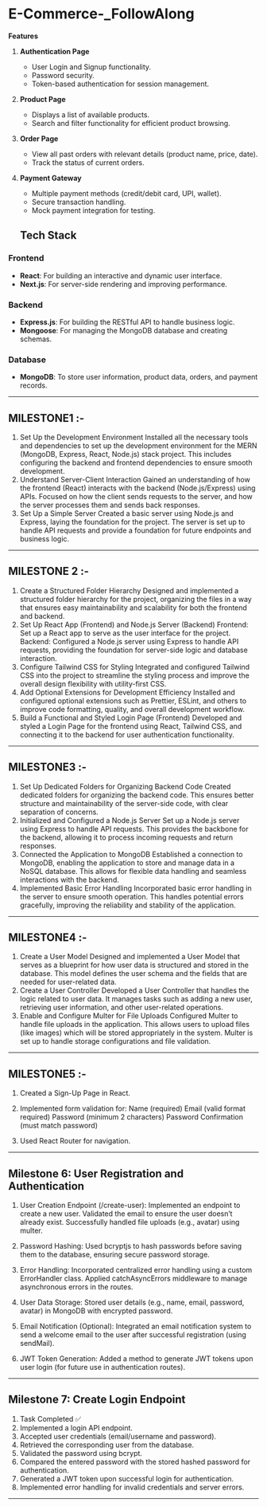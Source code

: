 # E-Commerce-_FollowAlong
 **Features**

1. **Authentication Page**  
   - User Login and Signup functionality.  
   - Password security.  
   - Token-based authentication for session management.  

2. **Product Page**  
   - Displays a list of available products.  
   - Search and filter functionality for efficient product browsing.  

3. **Order Page**  
   - View all past orders with relevant details (product name, price, date).  
   - Track the status of current orders.  

4. **Payment Gateway**  
   - Multiple payment methods (credit/debit card, UPI, wallet).  
   - Secure transaction handling.  
   - Mock payment integration for testing.


   ## Tech Stack

### **Frontend**  
- **React**: For building an interactive and dynamic user interface.  
- **Next.js**: For server-side rendering and improving performance.  

### **Backend**  
- **Express.js**: For building the RESTful API to handle business logic.  
- **Mongoose**: For managing the MongoDB database and creating schemas.  

### **Database**  
- **MongoDB**: To store user information, product data, orders, and payment records. 
---

## MILESTONE1 :-
1. Set Up the Development Environment
Installed all the necessary tools and dependencies to set up the development environment for the MERN (MongoDB, Express, React, Node.js) stack project. This includes configuring the backend and frontend dependencies to ensure smooth development.
2. Understand Server-Client Interaction
Gained an understanding of how the frontend (React) interacts with the backend (Node.js/Express) using APIs. Focused on how the client sends requests to the server, and how the server processes them and sends back responses.
3. Set Up a Simple Server
Created a basic server using Node.js and Express, laying the foundation for the project. The server is set up to handle API requests and provide a foundation for future endpoints and business logic.

---
## MILESTONE 2  :-
1. Create a Structured Folder Hierarchy
Designed and implemented a structured folder hierarchy for the project, organizing the files in a way that ensures easy maintainability and scalability for both the frontend and backend.
2. Set Up React App (Frontend) and Node.js Server (Backend)
Frontend: Set up a React app to serve as the user interface for the project.
Backend: Configured a Node.js server using Express to handle API requests, providing the foundation for server-side logic and database interaction.
3. Configure Tailwind CSS for Styling
Integrated and configured Tailwind CSS into the project to streamline the styling process and improve the overall design flexibility with utility-first CSS.
4. Add Optional Extensions for Development Efficiency
Installed and configured optional extensions such as Prettier, ESLint, and others to improve code formatting, quality, and overall development workflow.
5. Build a Functional and Styled Login Page (Frontend)
Developed and styled a Login Page for the frontend using React, Tailwind CSS, and connecting it to the backend for user authentication functionality.

---
## MILESTONE3 :- 
1. Set Up Dedicated Folders for Organizing Backend Code
Created dedicated folders for organizing the backend code. This ensures better structure and maintainability of the server-side code, with clear separation of concerns.
2. Initialized and Configured a Node.js Server
Set up a Node.js server using Express to handle API requests. This provides the backbone for the backend, allowing it to process incoming requests and return responses.
3. Connected the Application to MongoDB
Established a connection to MongoDB, enabling the application to store and manage data in a NoSQL database. This allows for flexible data handling and seamless interactions with the backend.
4. Implemented Basic Error Handling
Incorporated basic error handling in the server to ensure smooth operation. This handles potential errors gracefully, improving the reliability and stability of the application.

---

## MILESTONE4 :-
1. Create a User Model
Designed and implemented a User Model that serves as a blueprint for how user data is structured and stored in the database. This model defines the user schema and the fields that are needed for user-related data.
2. Create a User Controller
Developed a User Controller that handles the logic related to user data. It manages tasks such as adding a new user, retrieving user information, and other user-related operations.
3. Enable and Configure Multer for File Uploads
Configured Multer to handle file uploads in the application. This allows users to upload files (like images) which will be stored appropriately in the system. Multer is set up to handle storage configurations and file validation.


---


## MILESTONE5 :-
1. Created a Sign-Up Page in React.
2. Implemented form validation for:
      Name (required)
      Email (valid format required)
      Password (minimum 2 characters)
      Password Confirmation (must match password)

4. Used React Router for navigation.

---


## Milestone 6: User Registration and Authentication
1. User Creation Endpoint (/create-user):
 Implemented an endpoint to create a new user.
 Validated the email to ensure the user doesn’t already exist.
 Successfully handled file uploads (e.g., avatar) using multer.

 2. Password Hashing:
 Used bcryptjs to hash passwords before saving them to the database, ensuring secure password storage.

4. Error Handling:
Incorporated centralized error handling using a custom ErrorHandler class.
Applied catchAsyncErrors middleware to manage asynchronous errors in the routes.

5. User Data Storage:
Stored user details (e.g., name, email, password, avatar) in MongoDB with encrypted password.

6. Email Notification (Optional):
Integrated an email notification system to send a welcome email to the user after successful registration (using sendMail).

7. JWT Token Generation:
Added a method to generate JWT tokens upon user login (for future use in authentication routes).
---

## Milestone 7: Create Login Endpoint
1. Task Completed ✅
2. Implemented a login API endpoint.
3. Accepted user credentials (email/username and password).
4. Retrieved the corresponding user from the database.
5. Validated the password using bcrypt.
6. Compared the entered password with the stored hashed password for authentication.
7. Generated a JWT token upon successful login for authentication.
8. Implemented error handling for invalid credentials and server errors.


---
